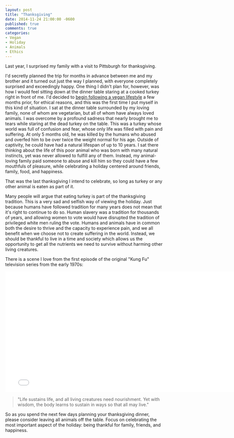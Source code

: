 ```yaml
---
layout: post
title: "Thanksgiving"
date: 2014-11-24 21:00:00 -0600
published: true
comments: true
categories: 
- Vegan
- Holiday
- Animals
- Ethics
---
```

Last year, I surprised my family with a visit to Pittsburgh for thanksgiving.

I'd secretly planned the trip for months in advance between me and my brother and it turned out just the way I planned, with everyone completely surprised and exceedingly happy.  One thing I didn't plan for, however, was how I would feel sitting down at the dinner table staring at a cooked turkey right in front of me.  I'd decided to [begin following a vegan lifestyle](/log/2013/09/06/vegan/) a few months prior, for ethical reasons, and this was the first time I put myself in this kind of situation.  I sat at the dinner table surrounded by my loving family, none of whom are vegetarian, but all of whom have always loved animals.  I was overcome by a profound sadness that nearly brought me to tears while staring at the dead turkey on the table.  This was a turkey whose world was full of confusion and fear, whose only life was filled with pain and suffering.  At only 5 months old, he was killed by the humans who abused and overfed him to be over twice the weight normal for his age.  Outside of captivity, he could have had a natural lifespan of up to 10 years.  I sat there thinking about the life of this poor animal who was born with many natural instincts, yet was never allowed to fulfill any of them.  Instead, my animal-loving family paid someone to abuse and kill him so they could have a few mouthfuls of pleasure, while celebrating a holiday centered around friends, family, food, and happiness.

That was the last thanksgiving I intend to celebrate, so long as turkey or any other animal is eaten as part of it.

Many people will argue that eating turkey is part of the thanksgiving tradition.  This is a very sad and selfish way of viewing the holiday.  Just because humans have followed tradition for many years does not mean that it's right to continue to do so.  Human slavery was a tradition for thousands of years, and allowing women to vote would have disrupted the tradition of privileged white men ruling the vote.  Humans and animals have in common both the desire to thrive and the capacity to experience pain, and we all benefit when we choose not to create suffering in the world.  Instead, we should be thankful to live in a time and society which allows us the opportunity to get all the nutrients we need to survive without harming other living creatures.

There is a scene I love from the first episode of the original "Kung Fu" television series from the early 1970s:

<iframe width="771" height="386" src="//www.youtube.com/embed/YT77qeSE0Zg" frameborder="0" allowfullscreen></iframe>

> "Life sustains life, and all living creatures need nourishment.  Yet with wisdom, the body learns to sustain in ways so that all may live."

So as you spend the next few days planning your thanksgiving dinner, please consider leaving all animals off the table.  Focus on celebrating the most important aspect of the holiday: being thankful for family, friends, and happiness.
